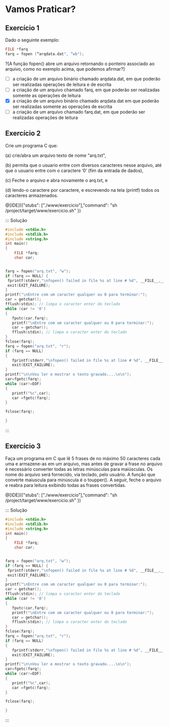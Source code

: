 # Vamos Praticar?

Exercício 1
---
Dado o seguinte exemplo:
``` C
FILE *farq 
farq = fopen (“arqdata.dat", “wb");
```

?[A função fopen() abre um arquivo retornando o ponteiro associado ao arquivo, como no exemplo acima, que podemos afirmar?]
-[ ] a criação de um arquivo binário chamado arqdata.dat, em que poderão ser realizadas operações de leitura e de escrita
-[ ] a criação de um arquivo chamado farq, em que poderão ser realizadas somente as operações de leitura
-[x] a criação de um arquivo binário chamado arqdata.dat em que poderão ser realizadas somente as operações de escrita
-[ ] a criação de um arquivo chamado farq.dat, em que poderão ser realizadas operações de leitura

Exercício 2
---

<p>Crie um programa C que:</p>
<p>(a) crie/abra um arquivo texto de nome "arq.txt",</p>
<p>(b) permita que o usuario entre com diversos caracteres nesse arquivo, até que o usuario entre com o caractere ’0’ (fim da entrada de dados),</p>
<p>(c) Feche o arquivo e abra novamente o arq.txt, e</p>
<p>(d) lendo-o caractere por caractere, e escrevendo na tela (printf) todos os caracteres armazenados.</p>


@[IDE]({"stubs": ["./www/exercicio"],"command": "sh /project/target/www/exercicio.sh"
})

::: Solução

``` C
#include <stdio.h>
#include <stdlib.h>
#include <string.h>
int main()
{
    FILE *farq;
    char car;


farq = fopen("arq.txt", "w");
if (farq == NULL) {
 fprintf(stderr,"\nfopen() failed in file %s at line # %d", __FILE__,__LINE__);
 exit(EXIT_FAILURE);
}
printf("\nEntre com um caracter qualquer ou 0 para terminar:");
car = getchar();
fflush(stdin); // limpa o caracter enter do teclado
while (car != '0')
{
   fputc(car,farq);
   printf("\nEntre com um caracter qualquer ou 0 para terminar:");
   car = getchar();
   fflush(stdin); // limpa o caracter enter do teclado
}
fclose(farq);
farq = fopen("arq.txt", "r");
if (farq == NULL)
{
   fprintf(stderr,"\nfopen() failed in file %s at line # %d", __FILE__,__LINE__);
   exit(EXIT_FAILURE);
}
printf("\n\nVou ler e mostrar o texto gravado....\n\n");
car=fgetc(farq);
while (car!=EOF)
{
   printf("%c",car);
   car =fgetc(farq);
}

fclose(farq);

}
```
:::

Exercício 3
---

<p>Faça um programa em C que lê 5 frases de no máximo 50 caracteres cada uma e armazene-as em um arquivo, mas antes de gravar a frase no arquivo é necessário converter todas as letras minúsculas para maiúsculas. Os  nome do arquivo será fornecido, via teclado, pelo usuário. A função que converte maiuscula para minúscula é o toupper(). A seguir, feche o arquivo e reabra para leitura exibindo todas as frases convertidas.</p>


@[IDE]({"stubs": ["./www/exercicio"],"command": "sh /project/target/www/exercicio.sh"
})

::: Solução

``` C
#include <stdio.h>
#include <stdlib.h>
#include <string.h>
int main()
{
    FILE *farq;
    char car;


farq = fopen("arq.txt", "w");
if (farq == NULL) {
 fprintf(stderr,"\nfopen() failed in file %s at line # %d", __FILE__,__LINE__);
 exit(EXIT_FAILURE);
}
printf("\nEntre com um caracter qualquer ou 0 para terminar:");
car = getchar();
fflush(stdin); // limpa o caracter enter do teclado
while (car != '0')
{
   fputc(car,farq);
   printf("\nEntre com um caracter qualquer ou 0 para terminar:");
   car = getchar();
   fflush(stdin); // limpa o caracter enter do teclado
}
fclose(farq);
farq = fopen("arq.txt", "r");
if (farq == NULL)
{
   fprintf(stderr,"\nfopen() failed in file %s at line # %d", __FILE__,__LINE__);
   exit(EXIT_FAILURE);
}
printf("\n\nVou ler e mostrar o texto gravado....\n\n");
car=fgetc(farq);
while (car!=EOF)
{
   printf("%c",car);
   car =fgetc(farq);
}

fclose(farq);

}
```
:::
